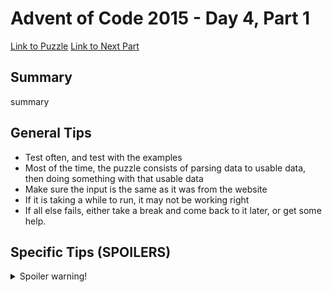 # Advent of Code 2015 - Day 4, Part 1

[Link to Puzzle](https://adventofcode.com/2015/day/4)
[Link to Next Part](https://github.com/CodingAP/unofficial-aoc-syllabus/blob/main/years/2015/day4/part2.md)

## Summary
summary

## General Tips
- Test often, and test with the examples
- Most of the time, the puzzle consists of parsing data to usable data, then doing something with that usable data
- Make sure the input is the same as it was from the website
- If it is taking a while to run, it may not be working right
- If all else fails, either take a break and come back to it later, or get some help.

## Specific Tips (SPOILERS)
<details> <summary>Spoiler warning!</summary>

specific tips

</details>